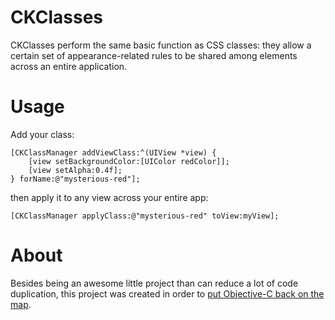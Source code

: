 CKClasses
=====
CKClasses perform the same basic function as CSS classes: they allow a certain set of appearance-related rules to be shared among elements across an entire application.

Usage
=====
Add your class:
```
[CKClassManager addViewClass:^(UIView *view) {
    [view setBackgroundColor:[UIColor redColor]];
    [view setAlpha:0.4f];
} forName:@"mysterious-red"];
```
then apply it to any view across your entire app:
```
[CKClassManager applyClass:@"mysterious-red" toView:myView];
```
About
=====
Besides being an awesome little project than can reduce a lot of code duplication, this project was created in order to [put Objective-C back on the map](https://objectivechackathon.appspot.com/). 
